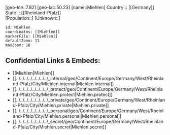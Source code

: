﻿---
location: [50.23,7.82] 
mapzoom: [7,12] 
mapmarker: city 
type: City
tags:
- geo/City


SpocWebEntityId: 32468
isDeleted: false
confidential: public

---
[geo-lon::7.82] 
[geo-lat::50.23] 
[name::Miehlen] 
Country :: [[Germany]]  
State :: [[Rheinland-Pfalz]]  
[Population::] 
[Unknown::] 


```leaflet
id: Miehlen
coordinates: [[Miehlen]] 
markerFile: [[Miehlen]] 
defaultZoom: 11 
maxZoom: 18
```


## Confidential Links & Embeds: 
- [[Miehlen|Miehlen]]  
- [[../../../../../../../../_internal/geo/Continent/Europe/Germany/West/Rheinland-Pfalz/City/Miehlen.internal|Miehlen.internal]] 
- [[../../../../../../../../_protect/geo/Continent/Europe/Germany/West/Rheinland-Pfalz/City/Miehlen.protect|Miehlen.protect]] 
- [[../../../../../../../../_private/geo/Continent/Europe/Germany/West/Rheinland-Pfalz/City/Miehlen.private|Miehlen.private]] 
- [[../../../../../../../../_personal/geo/Continent/Europe/Germany/West/Rheinland-Pfalz/City/Miehlen.personal|Miehlen.personal]] 
- [[../../../../../../../../_secret/geo/Continent/Europe/Germany/West/Rheinland-Pfalz/City/Miehlen.secret|Miehlen.secret]] 
